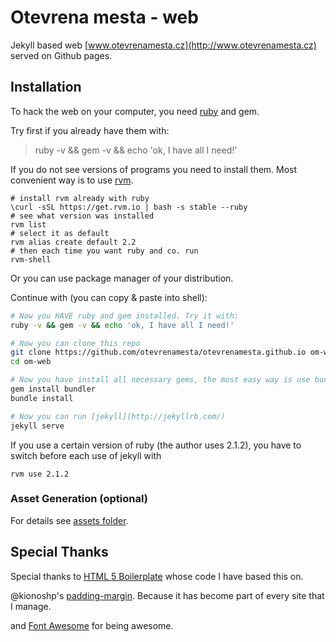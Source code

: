 # Otevrena mesta - web

Jekyll based web [www.otevrenamesta.cz](http://www.otevrenamesta.cz) served on Github pages.

## Installation

To hack the web on your computer, you need [ruby](https://www.ruby-lang.org/en/) and gem.

Try first if you already have them with:

> ruby -v && gem -v && echo 'ok, I have all I need!'

If you do not see versions of programs you need to install them.
Most convenient way is to use [rvm](https://rvm.io/rvm/install).

```
# install rvm already with ruby
\curl -sSL https://get.rvm.io | bash -s stable --ruby
# see what version was installed
rvm list
# select it as default
rvm alias create default 2.2
# then each time you want ruby and co. run
rvm-shell
```
Or you can use package manager of your distribution.

Continue with (you can copy & paste into shell):

```bash
# Now you HAVE ruby and gem installed. Try it with:
ruby -v && gem -v && echo 'ok, I have all I need!'

# Now you can clone this repo
git clone https://github.com/otevrenamesta/otevrenamesta.github.io om-web
cd om-web

# Now you have install all necessary gems, the most easy way is use bundler
gem install bundler
bundle install

# Now you can run [jekyll](http://jekyllrb.com/)
jekyll serve
```

If you use a certain version of ruby (the author uses 2.1.2), you have to switch
before each use of jekyll with

    rvm use 2.1.2

### Asset Generation (optional)

For details see [assets folder](_assets).

## Special Thanks

Special thanks to <a href="https://github.com/h5bp/html5-boilerplate">HTML 5 Boilerplate</a> whose code I have based this on.

@kionoshp's <a href="https://github.com/kianoshp/SASS-CSS-Boilerplate">padding-margin</a>. Because it has become part of every site that I manage.

and <a href="http://fortawesome.github.io/Font-Awesome/">Font Awesome</a> for being awesome.
